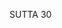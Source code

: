 SUTTA 30

[^350]: These six teachers, the Buddha's senior contemporaries, all stood outside the fold of orthodox Brahmanism, and their doctrines are indicative of the speculative audacity of the Buddha's age. The six are often mentioned together in the Canon. Their teachings, as understood within the Buddhist community, are stated at DN 2.17-32/ii.52-59.

[^351]: Precisely the same question is posed to the Buddha on the eve of his Parinibbāna by the wanderer Subhadda at DN 16.5.26-27/ii.150-152.

[^352]: It is this sentence, used in place of the sentence beginning "He becomes intoxicated...," that distinguishes these passages of this sutta from the corresponding passages of the preceding sutta.

[^353]: Although the jhānas may also have been included in the attainment of concentration set forth in $ 10, and knowl-
edge and vision was described as higher than the attainment of concentration, the jhānas now become higher than knowledge and vision because they are being treated as the basis for the attainment of cessation and the destruction of the taints (in $ 21 ).

